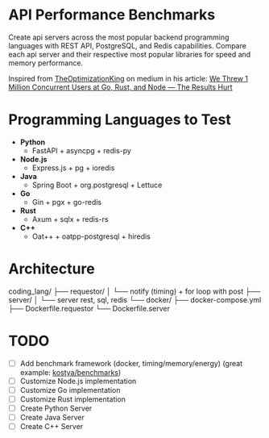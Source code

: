 # API Performance Benchmarks
Create api servers across the most popular backend programming languages with REST API, PostgreSQL, and Redis capabilities. Compare each api server and their respective most popular libraries for speed and memory performance.

Inspired from [TheOptimizationKing](https://medium.com/@optimzationking2) on medium in his article: [We Threw 1 Million Concurrent Users at Go, Rust, and Node — The Results Hurt](https://medium.com/@optimzationking2/we-threw-1-million-concurrent-users-at-go-rust-and-node-the-results-hurt-6cfa7ff6a4d0)


# Programming Languages to Test
- **Python**
    - FastAPI + asyncpg + redis-py
- **Node.js**
    - Express.js + pg + ioredis
- **Java**
    - Spring Boot + org.postgresql + Lettuce
- **Go**
    - Gin + pgx + go-redis
- **Rust**
    - Axum + sqlx + redis-rs
- **C++**
    - Oat++ + oatpp-postgresql + hiredis


# Architecture
coding_lang/
├── requestor/
│   └── notify (timing) + for loop with post
├── server/
│   └── server rest, sql, redis
└── docker/
    ├── docker-compose.yml
    ├── Dockerfile.requestor
    └── Dockerfile.server


# TODO
- [ ] Add benchmark framework (docker, timing/memory/energy) (great example: [kostya/benchmarks](https://github.com/kostya/benchmarks))
- [ ] Customize Node.js implementation
- [ ] Customize Go implementation
- [ ] Customize Rust implementation
- [ ] Create Python Server
- [ ] Create Java Server
- [ ] Create C++ Server
